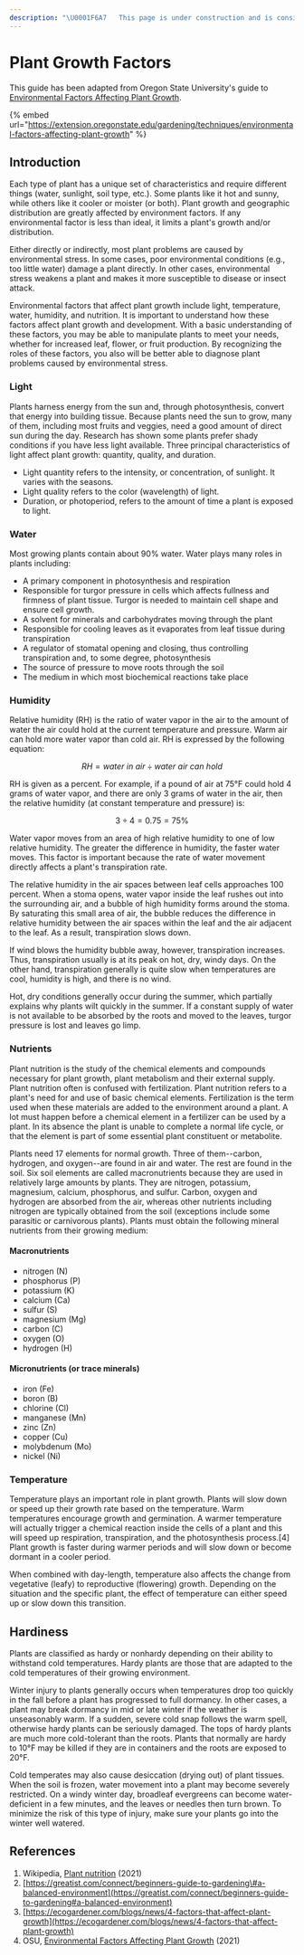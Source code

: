 ```yaml
---
description: "\U0001F6A7   This page is under construction and is considered incomplete. \U0001F6A7"
---
```


# Plant Growth Factors

This guide has been adapted from Oregon State University's guide to [Environmental Factors Affecting Plant Growth](https://extension.oregonstate.edu/gardening/techniques/environmental-factors-affecting-plant-growth).

{% embed url="https://extension.oregonstate.edu/gardening/techniques/environmental-factors-affecting-plant-growth" %}

## Introduction

Each type of plant has a unique set of characteristics and require different things \(water, sunlight, soil type, etc.\). Some plants like it hot and sunny, while others like it cooler or moister \(or both\). Plant growth and geographic distribution are greatly affected by environment factors. If any environmental factor is less than ideal, it limits a plant's growth and/or distribution.

Either directly or indirectly, most plant problems are caused by environmental stress. In some cases, poor environmental conditions \(e.g., too little water\) damage a plant directly. In other cases, environmental stress weakens a plant and makes it more susceptible to disease or insect attack.

Environmental factors that affect plant growth include light, temperature, water, humidity, and nutrition. It is important to understand how these factors affect plant growth and development. With a basic understanding of these factors, you may be able to manipulate plants to meet your needs, whether for increased leaf, flower, or fruit production. By recognizing the roles of these factors, you also will be better able to diagnose plant problems caused by environmental stress.

### Light

Plants harness energy from the sun and, through photosynthesis, convert that energy into building tissue. Because plants need the sun to grow, many of them, including most fruits and veggies, need a good amount of direct sun during the day. Research has shown some plants prefer shady conditions if you have less light available. Three principal characteristics of light affect plant growth: quantity, quality, and duration.

* Light quantity refers to the intensity, or concentration, of sunlight. It varies with the seasons. 
* Light quality refers to the color \(wavelength\) of light.
* Duration, or photoperiod, refers to the amount of time a plant is exposed to light.

### Water

Most growing plants contain about 90% water. Water plays many roles in plants including:

* A primary component in photosynthesis and respiration
* Responsible for turgor pressure in cells which affects fullness and firmness of plant tissue. Turgor is needed to maintain cell shape and ensure cell growth.
* A solvent for minerals and carbohydrates moving through the plant
* Responsible for cooling leaves as it evaporates from leaf tissue during transpiration
* A regulator of stomatal opening and closing, thus controlling transpiration and, to some degree, photosynthesis
* The source of pressure to move roots through the soil
* The medium in which most biochemical reactions take place

### Humidity

Relative humidity \(RH\) is the ratio of water vapor in the air to the amount of water the air could hold at the current temperature and pressure. Warm air can hold more water vapor than cold air. RH is expressed by the following equation:

$$
RH = water\:in\:air ÷ water\:air\:can\:hold
$$

RH is given as a percent. For example, if a pound of air at 75°F could hold 4 grams of water vapor, and there are only 3 grams of water in the air, then the relative humidity \(at constant temperature and pressure\) is:

$$
3 ÷ 4 = 0.75 = 75\%
$$

Water vapor moves from an area of high relative humidity to one of low relative humidity. The greater the difference in humidity, the faster water moves. This factor is important because the rate of water movement directly affects a plant's transpiration rate.

The relative humidity in the air spaces between leaf cells approaches 100 percent. When a stoma opens, water vapor inside the leaf rushes out into the surrounding air, and a bubble of high humidity forms around the stoma. By saturating this small area of air, the bubble reduces the difference in relative humidity between the air spaces within the leaf and the air adjacent to the leaf. As a result, transpiration slows down.

If wind blows the humidity bubble away, however, transpiration increases. Thus, transpiration usually is at its peak on hot, dry, windy days. On the other hand, transpiration generally is quite slow when temperatures are cool, humidity is high, and there is no wind.

Hot, dry conditions generally occur during the summer, which partially explains why plants wilt quickly in the summer. If a constant supply of water is not available to be absorbed by the roots and moved to the leaves, turgor pressure is lost and leaves go limp.

### Nutrients

Plant nutrition is the study of the chemical elements and compounds necessary for plant growth, plant metabolism and their external supply. Plant nutrition often is confused with fertilization. Plant nutrition refers to a plant's need for and use of basic chemical elements. Fertilization is the term used when these materials are added to the environment around a plant. A lot must happen before a chemical element in a fertilizer can be used by a plant. In its absence the plant is unable to complete a normal life cycle, or that the element is part of some essential plant constituent or metabolite. 

Plants need 17 elements for normal growth. Three of them--carbon, hydrogen, and oxygen--are found in air and water. The rest are found in the soil. Six soil elements are called macronutrients because they are used in relatively large amounts by plants. They are nitrogen, potassium, magnesium, calcium, phosphorus, and sulfur. Carbon, oxygen and hydrogen are absorbed from the air, whereas other nutrients including nitrogen are typically obtained from the soil \(exceptions include some parasitic or carnivorous plants\). Plants must obtain the following mineral nutrients from their growing medium:

#### Macronutrients

* nitrogen \(N\)
* phosphorus \(P\)
* potassium \(K\)
* calcium \(Ca\)
* sulfur \(S\)
* magnesium \(Mg\)
* carbon \(C\)
* oxygen \(O\)
* hydrogen \(H\)

#### Micronutrients \(or trace minerals\)

* iron \(Fe\)
* boron \(B\)
* chlorine \(Cl\)
* manganese \(Mn\)
* zinc \(Zn\)
* copper \(Cu\)
* molybdenum \(Mo\)
* nickel \(Ni\)

### Temperature

Temperature plays an important role in plant growth. Plants will slow down or speed up their growth rate based on the temperature. Warm temperatures encourage growth and germination. A warmer temperature will actually trigger a chemical reaction inside the cells of a plant and this will speed up respiration, transpiration, and the photosynthesis process.\[4\] Plant growth is faster during warmer periods and will slow down or become dormant in a cooler period.

When combined with day-length, temperature also affects the change from vegetative \(leafy\) to reproductive \(flowering\) growth. Depending on the situation and the specific plant, the effect of temperature can either speed up or slow down this transition.

## Hardiness

Plants are classified as hardy or nonhardy depending on their ability to withstand cold temperatures. Hardy plants are those that are adapted to the cold temperatures of their growing environment.

Winter injury to plants generally occurs when temperatures drop too quickly in the fall before a plant has progressed to full dormancy. In other cases, a plant may break dormancy in mid or late winter if the weather is unseasonably warm. If a sudden, severe cold snap follows the warm spell, otherwise hardy plants can be seriously damaged. The tops of hardy plants are much more cold-tolerant than the roots. Plants that normally are hardy to 10°F may be killed if they are in containers and the roots are exposed to 20°F.

Cold temperates may also cause desiccation \(drying out\) of plant tissues. When the soil is frozen, water movement into a plant may become severely restricted. On a windy winter day, broadleaf evergreens can become water-deficient in a few minutes, and the leaves or needles then turn brown. To minimize the risk of this type of injury, make sure your plants go into the winter well watered.

## References

1. Wikipedia, [Plant nutrition](https://en.wikipedia.org/wiki/Plant_nutrition) \(2021\)
2. [https://greatist.com/connect/beginners-guide-to-gardening\#a-balanced-environment](https://greatist.com/connect/beginners-guide-to-gardening#a-balanced-environment)
3. [https://ecogardener.com/blogs/news/4-factors-that-affect-plant-growth](https://ecogardener.com/blogs/news/4-factors-that-affect-plant-growth)
4. OSU, [Environmental Factors Affecting Plant Growth](https://extension.oregonstate.edu/gardening/techniques/environmental-factors-affecting-plant-growth) \(2021\)

